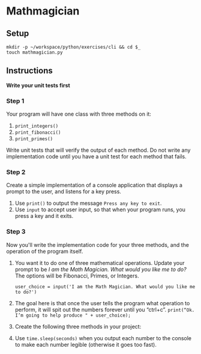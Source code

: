 # Mathmagician

## Setup

```
mkdir -p ~/workspace/python/exercises/cli && cd $_
touch mathmagician.py
```

## Instructions

**Write your unit tests first**

### Step 1

Your program will have one class with three methods on it:

1. `print_integers()`
1. `print_fibonacci()`
1. `print_primes()`

Write unit tests that will verify the output of each method. Do not write any implementation code until you have a unit test for each method that fails.

### Step 2

Create a simple implementation of a console application that displays a prompt to the user, and listens for a key press.

1. Use `print()` to output the message `Press any key to exit`.
1. Use `input` to accept user input, so that when your program runs, you press a key and it exits.

### Step 3
Now you'll write the implementation code for your three methods, and the operation of the program itself.

1. You want it to do one of three mathematical operations. Update your prompt to be *I am the Math Magician. What would you like me to do?* The options will be Fibonacci, Primes, or Integers.
    
    ```
    user_choice = input('I am the Math Magician. What would you like me to do?')
    ```
1. The goal here is that once the user tells the program what operation to perform, it will spit out the numbers forever until you “ctrl+c”.
  `print(“Ok. I’m going to help produce " + user_choice);`
1. Create the following three methods in your project:
1. Use `time.sleep(seconds)` when you output each number to the console to make each number legible (otherwise it goes too fast).
